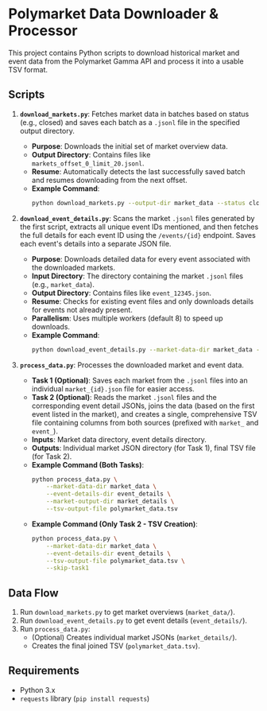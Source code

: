 # Polymarket Data Downloader & Processor

This project contains Python scripts to download historical market and event data from the Polymarket Gamma API and process it into a usable TSV format.

## Scripts

1.  **`download_markets.py`**: Fetches market data in batches based on status (e.g., closed) and saves each batch as a `.jsonl` file in the specified output directory.

    *   **Purpose**: Downloads the initial set of market overview data.
    *   **Output Directory**: Contains files like `markets_offset_0_limit_20.jsonl`.
    *   **Resume**: Automatically detects the last successfully saved batch and resumes downloading from the next offset.
    *   **Example Command**:
        ```bash
        python download_markets.py --output-dir market_data --status closed
        ```

2.  **`download_event_details.py`**: Scans the market `.jsonl` files generated by the first script, extracts all unique event IDs mentioned, and then fetches the full details for each event ID using the `/events/{id}` endpoint. Saves each event's details into a separate JSON file.

    *   **Purpose**: Downloads detailed data for every event associated with the downloaded markets.
    *   **Input Directory**: The directory containing the market `.jsonl` files (e.g., `market_data`).
    *   **Output Directory**: Contains files like `event_12345.json`.
    *   **Resume**: Checks for existing event files and only downloads details for events not already present.
    *   **Parallelism**: Uses multiple workers (default 8) to speed up downloads.
    *   **Example Command**:
        ```bash
        python download_event_details.py --market-data-dir market_data --output-dir event_details --workers 10
        ```

3.  **`process_data.py`**: Processes the downloaded market and event data.

    *   **Task 1 (Optional)**: Saves each market from the `.jsonl` files into an individual `market_{id}.json` file for easier access.
    *   **Task 2 (Optional)**: Reads the market `.jsonl` files and the corresponding event detail JSONs, joins the data (based on the first event listed in the market), and creates a single, comprehensive TSV file containing columns from both sources (prefixed with `market_` and `event_`).
    *   **Inputs**: Market data directory, event details directory.
    *   **Outputs**: Individual market JSON directory (for Task 1), final TSV file (for Task 2).
    *   **Example Command (Both Tasks)**:
        ```bash
        python process_data.py \
            --market-data-dir market_data \
            --event-details-dir event_details \
            --market-output-dir market_details \
            --tsv-output-file polymarket_data.tsv
        ```
    *   **Example Command (Only Task 2 - TSV Creation)**:
        ```bash
        python process_data.py \
            --market-data-dir market_data \
            --event-details-dir event_details \
            --tsv-output-file polymarket_data.tsv \
            --skip-task1
        ```

## Data Flow

1.  Run `download_markets.py` to get market overviews (`market_data/`).
2.  Run `download_event_details.py` to get event details (`event_details/`).
3.  Run `process_data.py`:
    *   (Optional) Creates individual market JSONs (`market_details/`).
    *   Creates the final joined TSV (`polymarket_data.tsv`).

## Requirements

*   Python 3.x
*   `requests` library (`pip install requests`)
